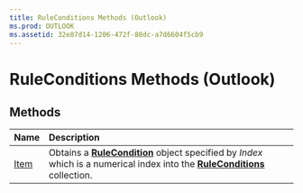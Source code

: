 ```yaml
---
title: RuleConditions Methods (Outlook)
ms.prod: OUTLOOK
ms.assetid: 32e87d14-1206-472f-88dc-a7d6604f5cb9
---
```



# RuleConditions Methods (Outlook)

## Methods



|**Name**|**Description**|
|:-----|:-----|
|[Item](ruleconditions-item-method-outlook.md)|Obtains a  **[RuleCondition](rulecondition-object-outlook.md)** object specified by _Index_ which is a numerical index into the **[RuleConditions](ruleconditions-object-outlook.md)** collection.|

